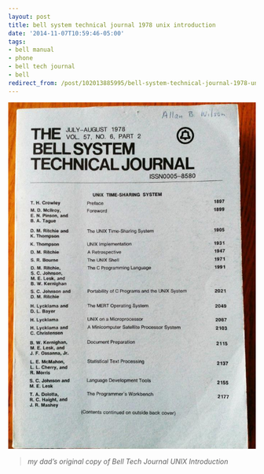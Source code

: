 ```yaml
---
layout: post
title: bell system technical journal 1978 unix introduction
date: '2014-11-07T10:59:46-05:00'
tags:
- bell manual
- phone
- bell tech journal
- bell
redirect_from: /post/102013885995/bell-system-technical-journal-1978-unix-introduction
---
```

 ![](/images/tumblr_neof3mfayF1tqzrm7o1_1280.jpg)  

> _my dad’s original copy of Bell Tech Journal UNIX Introduction_
